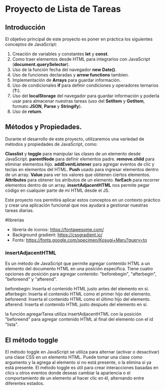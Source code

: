 # Proyecto de Lista de Tareas
## Introducción

El objetivo principal de este proyecto es poner en práctica los siguientes conceptos de JavaScript:

1. Creación de variables y constantes __let__ y __const__.
2. Como traer elementos desde HTML para integrarlos con JavaScript (__document.querySelector__).
3. Uso de la función fecha del navegador __new Date()__.
4. Uso de funciones declaradas y __arrow functions__ tambien.
5. Implementación de __Arrays__ para guardar información.
6. Uso de condicionales __if__ para definir condiciones y operadores ternarios (__?:__).
7. Uso del __localStorage__ del navegador para guardar información y poderla usar para almacenar nuestras tareas (uso del __SetItem__ y __GetItem__, formato __JSON__, __Parse__ y __Stringify__).
8. Uso de __return__.
   
## Métodos y Propiedades.

Durante el desarrollo de este proyecto, utilizaremos una variedad de métodos y propiedades de JavaScript, como:

__Classlist__ y __toggle__ para manipular las clases de un elemento desde JavaScript.
__parentNode__ para definir elementos padre.
__remove.child__ para eliminar elementos hijo.
__addEventListener__ para agregar eventos de clic y teclas en elementos del HTML.
__Push__ usado para ingresar elementos dentro de un array.
__Value__ para ver los valores que obtienen ciertos elementos.
__Attributes__ para obtener los atributos de un elemento.
__forEach__ para recorrer elementos dentro de un array.
__insertAdjacentHTML__ nos permite pegar código en cualquier parte de mi HTML desde el JS.

Este proyecto nos permitirá aplicar estos conceptos en un contexto práctico y crear una aplicación funcional que nos ayudará a gestionar nuestras tareas diarias.

#librerías

- librería de iconos: https://fontawesome.com/
- Background gradient: https://cssgradient.io/
- Fonts: https://fonts.google.com/specimen/Kosugi+Maru?query=to

### insertAdjacentHTML 
Es un método de JavaScript que permite agregar contenido HTML a un elemento del documento HTML en una posición específica. Tiene cuatro opciones de posición para agregar contenido: "beforebegin", "afterbegin", "beforeend" y "afterend".

beforebegin: Inserta el contenido HTML justo antes del elemento en sí.
afterbegin: Inserta el contenido HTML como el primer hijo del elemento.
beforeend: Inserta el contenido HTML como el último hijo del elemento.
afterend: Inserta el contenido HTML justo después del elemento en sí.

 la función agregarTarea utiliza insertAdjacentHTML con la posición "beforeend" para agregar contenido HTML al final del elemento con el id "lista".

 ## El método toggle 
 El método toggle en JavaScript se utiliza para alternar (activar o desactivar) una clase CSS en un elemento HTML. Puede tomar una clase como argumento y la agrega al elemento si no está presente, o la elimina si ya está presente.
 El método toggle es útil para crear interacciones basadas en clics u otros eventos donde deseas cambiar la apariencia o el comportamiento de un elemento al hacer clic en él, alternando entre diferentes estados.




